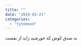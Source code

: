 ```yaml
---
title: ""
date: "2019-03-21"
categories: 
  - "tytomood"
---
```


به صدق کوش که خورشید زاید از نفست

